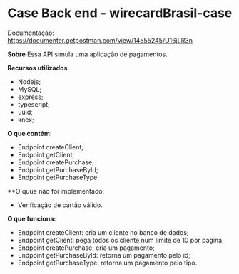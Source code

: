 # Case Back end - wirecardBrasil-case

Documentação: https://documenter.getpostman.com/view/14555245/U16jLR3n

**Sobre**
Essa API simula uma aplicação de pagamentos.

**Recursos utilizados**
- Nodejs;
- MySQL;
- express;
- typescript;
- uuid;
- knex;


**O que contém:**
- Endpoint createClient;
- Endpoint getClient;
- Endpoint createPurchase;
- Endpoint getPurchaseById;
- Endpoint getPurchaseType.

**O quue não foi implementado:
- Verificação de cartão válido.

**O que funciona:**
- Endpoint createClient: cria um cliente no banco de dados;
- Endpoint getClient: pega todos os cliente num limite de 10 por página;
- Endpoint createPurchase: cria um pagamento;
- Endpoint getPurchaseById: retorna um pagamento pelo id;
- Endpoint getPurchaseType: retorna um pagamento pelo tipo.

